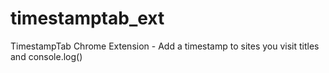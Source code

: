 # timestamptab_ext
TimestampTab Chrome Extension - Add a timestamp to sites you visit titles and console.log()
